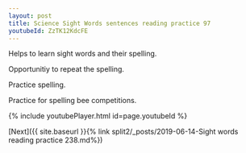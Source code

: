 ```yaml
---
layout: post
title: Science Sight Words sentences reading practice 97
youtubeId: ZzTK12KdcFE
---
```

 
 
Helps to learn sight words and their spelling.

Opportunitiy to repeat the spelling. 

Practice spelling. 
 
Practice for spelling bee competitions. 
 
{% include youtubePlayer.html id=page.youtubeId %}
 
 

[Next]({{ site.baseurl }}{% link  split2/_posts/2019-06-14-Sight words reading practice 238.md%})
 
